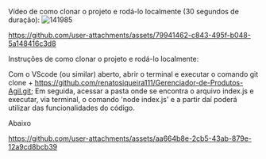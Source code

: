 Vídeo de como clonar o projeto e rodá-lo localmente (30 segundos de duração):
                                            ![141985](https://github.com/user-attachments/assets/0dac0ee6-56c3-45b5-9a27-00dece825b39)

https://github.com/user-attachments/assets/79941462-c843-495f-b048-5a148416c3d8

Instruções de como clonar o projeto e rodá-lo localmente: 

Com o VScode (ou similar) aberto, abrir o terminal e executar o comando git clone + https://github.com/renatosiqueira111/Gerenciador-de-Produtos-Agil.git;
Em seguida, acessar a pasta onde se encontra o arquivo index.js e executar, via terminal, o comando 'node index.js' e a partir daí poderá utilizar das funcionalidades do código.

Abaixo

https://github.com/user-attachments/assets/aa664b8e-2cb5-43ab-879e-12a9cd8bcb39

